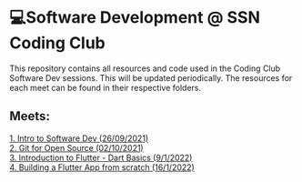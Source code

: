 # 💻Software Development @ SSN Coding Club

This repository contains all resources and code used in the Coding Club Software Dev sessions. This will be updated periodically. The resources for each meet can be found in their respective folders.

## Meets:
[1. Intro to Software Dev (26/09/2021)](./Meet-1) <br />
[2. Git for Open Source (02/10/2021)](./Meet-2) <br />
[3. Introduction to Flutter - Dart Basics (9/1/2022)](./Meet-3) <br/>
[4. Building a Flutter App from scratch (16/1/2022)](./Meet-4)
